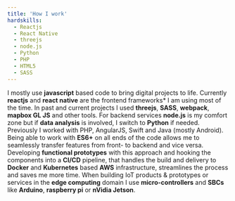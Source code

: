 ```yaml
---
title: 'How I work'
hardskills:
  - Reactjs
  - React Native
  - threejs
  - node.js
  - Python
  - PHP
  - HTML5
  - SASS
---
```


I mostly use **javascript** based code to bring digital projects to life. Currently **reactjs** and **react native** are the frontend frameworks\* I am using most of the time. In past and current projects I used **threejs**, **SASS**, **webpack**, **mapbox GL JS** and other tools. For backend services **node.js** is my comfort zone but if **data analysis** is involved, I switch to **Python** if needed. Previously I worked with PHP, AngularJS, Swift and Java (mostly Android).
Being able to work with **ES6+** on all ends of the code allows me to seamlessly transfer features from front- to backend and vice versa. Developing **functional prototypes** with this approach and hooking the components into a **CI/CD** pipeline, that handles the build and delivery to **Docker** and **Kubernetes** based **AWS** infrastructure, streamlines the process and saves me more time.
When building IoT products & prototypes or services in the **edge computing** domain I use **micro-controllers** and **SBCs** like **Arduino**, **raspberry pi** or **nVidia Jetson**.
